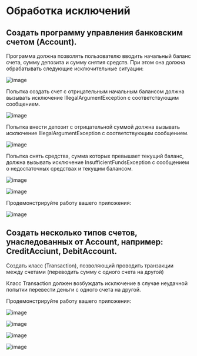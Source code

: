 # Обработка исключений

## Создать программу управления банковским счетом (Account).

Программа должна позволять пользователю вводить начальный баланс счета, сумму депозита и сумму снятия средств. При этом она должна обрабатывать следующие исключительные ситуации:

![image](https://github.com/Winniebob/Account/assets/131287620/e5bb3de5-fc30-4ccc-be41-4a4e441ac920)

Попытка создать счет с отрицательным начальным балансом должна вызывать исключение IllegalArgumentException с соответствующим сообщением.

![image](https://github.com/Winniebob/Account/assets/131287620/b14c0abf-b01a-402f-8271-5ba3a5742f22)

Попытка внести депозит с отрицательной суммой должна вызывать исключение IllegalArgumentException с соответствующим сообщением.

![image](https://github.com/Winniebob/Account/assets/131287620/3252ca79-2cc3-426e-b554-96331e14b80f)

Попытка снять средства, сумма которых превышает текущий баланс, должна вызывать исключение InsufficientFundsException с сообщением о недостаточных средствах и текущим балансом.

![image](https://github.com/Winniebob/Account/assets/131287620/8f6502f8-d77a-4b27-aed6-6c1a81e70ef8)

![image](https://github.com/Winniebob/Account/assets/131287620/9118b038-0f68-4ba8-8a44-766f269a2be8)

Продемонстрируйте работу вашего приложения:

![image](https://github.com/Winniebob/Account/assets/131287620/f3fec1c4-451b-4c55-b7ed-8eda3a5c27c7)

## Создать несколько типов счетов, унаследованных от Account, например: CreditAcciunt, DebitAccount.

Создать класс (Transaction), позволяющий проводить транзакции между счетами (переводить сумму с одного счета на другой)

Класс Transaction должен возбуждать исключение в случае неудачной попытки перевести деньги с одного счета на другой.

Продемонстрируйте работу вашего приложения:

![image](https://github.com/Winniebob/Account/assets/131287620/7a9042f3-fecc-4255-b67f-52187aefd269)

![image](https://github.com/Winniebob/Account/assets/131287620/21b6ee69-abad-4ebc-a3f6-61e2083a9e71)

![image](https://github.com/Winniebob/Account/assets/131287620/072be3c6-f000-4317-bcac-1297cb007f95)

![image](https://github.com/Winniebob/Account/assets/131287620/b76fecb2-e7c9-4c9c-b1b5-6a74bb258e63)
